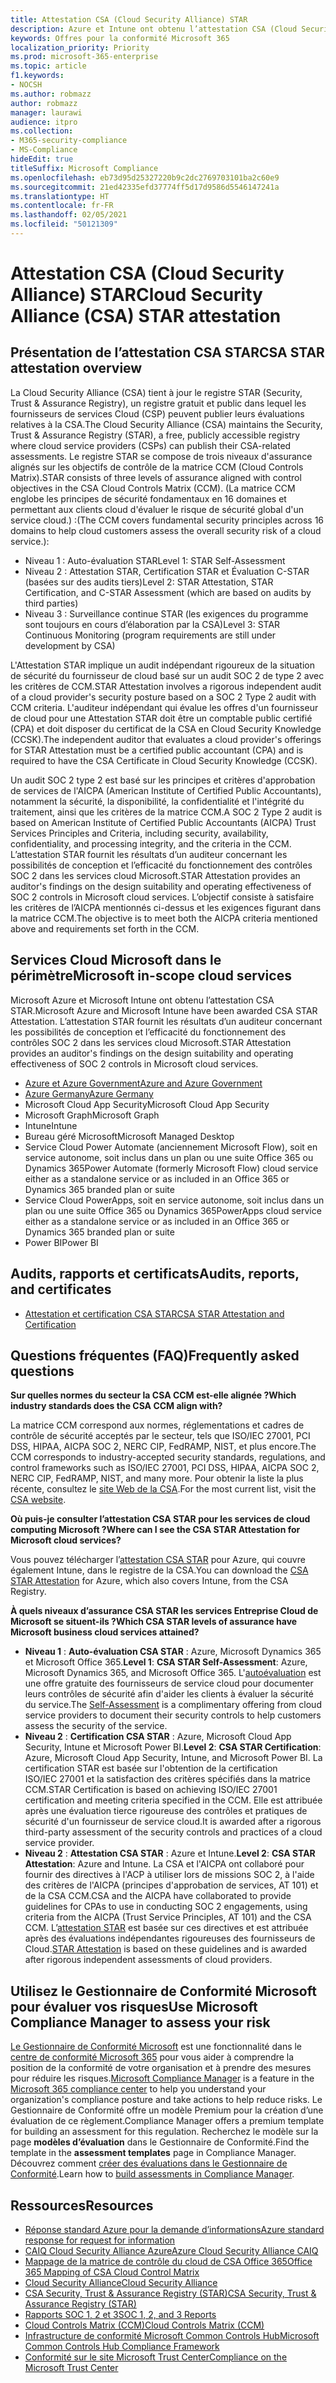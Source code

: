 ```yaml
---
title: Attestation CSA (Cloud Security Alliance) STAR
description: Azure et Intune ont obtenu l’attestation CSA (Cloud Security Alliance) STAR basée sur un audit indépendant.
keywords: Offres pour la conformité Microsoft 365
localization_priority: Priority
ms.prod: microsoft-365-enterprise
ms.topic: article
f1.keywords:
- NOCSH
ms.author: robmazz
author: robmazz
manager: laurawi
audience: itpro
ms.collection:
- M365-security-compliance
- MS-Compliance
hideEdit: true
titleSuffix: Microsoft Compliance
ms.openlocfilehash: eb73d95d25327220b9c2dc2769703101ba2c60e9
ms.sourcegitcommit: 21ed42335efd37774ff5d17d9586d5546147241a
ms.translationtype: HT
ms.contentlocale: fr-FR
ms.lasthandoff: 02/05/2021
ms.locfileid: "50121309"
---
```

# <a name="cloud-security-alliance-csa-star-attestation"></a><span data-ttu-id="ba4fb-104">Attestation CSA (Cloud Security Alliance) STAR</span><span class="sxs-lookup"><span data-stu-id="ba4fb-104">Cloud Security Alliance (CSA) STAR attestation</span></span>

## <a name="csa-star-attestation-overview"></a><span data-ttu-id="ba4fb-105">Présentation de l’attestation CSA STAR</span><span class="sxs-lookup"><span data-stu-id="ba4fb-105">CSA STAR attestation overview</span></span>

<span data-ttu-id="ba4fb-106">La Cloud Security Alliance (CSA) tient à jour le registre STAR (Security, Trust &amp; Assurance Registry), un registre gratuit et public dans lequel les fournisseurs de services Cloud (CSP) peuvent publier leurs évaluations relatives à la CSA.</span><span class="sxs-lookup"><span data-stu-id="ba4fb-106">The Cloud Security Alliance (CSA) maintains the Security, Trust & Assurance Registry (STAR), a free, publicly accessible registry where cloud service providers (CSPs) can publish their CSA-related assessments.</span></span> <span data-ttu-id="ba4fb-107">Le registre STAR se compose de trois niveaux d'assurance alignés sur les objectifs de contrôle de la matrice CCM (Cloud Controls Matrix).</span><span class="sxs-lookup"><span data-stu-id="ba4fb-107">STAR consists of three levels of assurance aligned with control objectives in the CSA Cloud Controls Matrix (CCM).</span></span> <span data-ttu-id="ba4fb-108">(La matrice CCM englobe les principes de sécurité fondamentaux en 16 domaines et permettant aux clients cloud d'évaluer le risque de sécurité global d'un service cloud.) :</span><span class="sxs-lookup"><span data-stu-id="ba4fb-108">(The CCM covers fundamental security principles across 16 domains to help cloud customers assess the overall security risk of a cloud service.):</span></span>

- <span data-ttu-id="ba4fb-109">Niveau 1 : Auto-évaluation STAR</span><span class="sxs-lookup"><span data-stu-id="ba4fb-109">Level 1: STAR Self-Assessment</span></span>
- <span data-ttu-id="ba4fb-110">Niveau 2 : Attestation STAR, Certification STAR et Évaluation C-STAR (basées sur des audits tiers)</span><span class="sxs-lookup"><span data-stu-id="ba4fb-110">Level 2: STAR Attestation, STAR Certification, and C-STAR Assessment (which are based on audits by third parties)</span></span>
- <span data-ttu-id="ba4fb-111">Niveau 3 : Surveillance continue STAR (les exigences du programme sont toujours en cours d’élaboration par la CSA)</span><span class="sxs-lookup"><span data-stu-id="ba4fb-111">Level 3: STAR Continuous Monitoring (program requirements are still under development by CSA)</span></span>

<span data-ttu-id="ba4fb-112">L'Attestation STAR implique un audit indépendant rigoureux de la situation de sécurité du fournisseur de cloud basé sur un audit SOC 2 de type 2 avec les critères de CCM.</span><span class="sxs-lookup"><span data-stu-id="ba4fb-112">STAR Attestation involves a rigorous independent audit of a cloud provider's security posture based on a SOC 2 Type 2 audit with CCM criteria.</span></span> <span data-ttu-id="ba4fb-113">L'auditeur indépendant qui évalue les offres d'un fournisseur de cloud pour une Attestation STAR doit être un comptable public certifié (CPA) et doit disposer du certificat de la CSA en Cloud Security Knowledge (CCSK).</span><span class="sxs-lookup"><span data-stu-id="ba4fb-113">The independent auditor that evaluates a cloud provider's offerings for STAR Attestation must be a certified public accountant (CPA) and is required to have the CSA Certificate in Cloud Security Knowledge (CCSK).</span></span>  
  
<span data-ttu-id="ba4fb-114">Un audit SOC 2 type 2 est basé sur les principes et critères d'approbation de services de l'AICPA (American Institute of Certified Public Accountants), notamment la sécurité, la disponibilité, la confidentialité et l'intégrité du traitement, ainsi que les critères de la matrice CCM.</span><span class="sxs-lookup"><span data-stu-id="ba4fb-114">A SOC 2 Type 2 audit is based on American Institute of Certified Public Accountants (AICPA) Trust Services Principles and Criteria, including security, availability, confidentiality, and processing integrity, and the criteria in the CCM.</span></span> <span data-ttu-id="ba4fb-115">L’attestation STAR fournit les résultats d’un auditeur concernant les possibilités de conception et l’efficacité du fonctionnement des contrôles SOC 2 dans les services cloud Microsoft.</span><span class="sxs-lookup"><span data-stu-id="ba4fb-115">STAR Attestation provides an auditor's findings on the design suitability and operating effectiveness of SOC 2 controls in Microsoft cloud services.</span></span> <span data-ttu-id="ba4fb-116">L’objectif consiste à satisfaire les critères de l’AICPA mentionnés ci-dessus et les exigences figurant dans la matrice CCM.</span><span class="sxs-lookup"><span data-stu-id="ba4fb-116">The objective is to meet both the AICPA criteria mentioned above and requirements set forth in the CCM.</span></span>

## <a name="microsoft-in-scope-cloud-services"></a><span data-ttu-id="ba4fb-117">Services Cloud Microsoft dans le périmètre</span><span class="sxs-lookup"><span data-stu-id="ba4fb-117">Microsoft in-scope cloud services</span></span>

<span data-ttu-id="ba4fb-118">Microsoft Azure et Microsoft Intune ont obtenu l’attestation CSA STAR.</span><span class="sxs-lookup"><span data-stu-id="ba4fb-118">Microsoft Azure and Microsoft Intune have been awarded CSA STAR Attestation.</span></span> <span data-ttu-id="ba4fb-119">L’attestation STAR fournit les résultats d’un auditeur concernant les possibilités de conception et l’efficacité du fonctionnement des contrôles SOC 2 dans les services cloud Microsoft.</span><span class="sxs-lookup"><span data-stu-id="ba4fb-119">STAR Attestation provides an auditor's findings on the design suitability and operating effectiveness of SOC 2 controls in Microsoft cloud services.</span></span>

- [<span data-ttu-id="ba4fb-120">Azure et Azure Government</span><span class="sxs-lookup"><span data-stu-id="ba4fb-120">Azure and Azure Government</span></span>](https://aka.ms/AzureCompliance)
- [<span data-ttu-id="ba4fb-121">Azure Germany</span><span class="sxs-lookup"><span data-stu-id="ba4fb-121">Azure Germany</span></span>](https://aka.ms/AzureCompliance)
- <span data-ttu-id="ba4fb-122">Microsoft Cloud App Security</span><span class="sxs-lookup"><span data-stu-id="ba4fb-122">Microsoft Cloud App Security</span></span>
- <span data-ttu-id="ba4fb-123">Microsoft Graph</span><span class="sxs-lookup"><span data-stu-id="ba4fb-123">Microsoft Graph</span></span>
- <span data-ttu-id="ba4fb-124">Intune</span><span class="sxs-lookup"><span data-stu-id="ba4fb-124">Intune</span></span>
- <span data-ttu-id="ba4fb-125">Bureau géré Microsoft</span><span class="sxs-lookup"><span data-stu-id="ba4fb-125">Microsoft Managed Desktop</span></span>
- <span data-ttu-id="ba4fb-126">Service Cloud Power Automate (anciennement Microsoft Flow), soit en service autonome, soit inclus dans un plan ou une suite Office 365 ou Dynamics 365</span><span class="sxs-lookup"><span data-stu-id="ba4fb-126">Power Automate (formerly Microsoft Flow) cloud service either as a standalone service or as included in an Office 365 or Dynamics 365 branded plan or suite</span></span>
- <span data-ttu-id="ba4fb-127">Service Cloud PowerApps, soit en service autonome, soit inclus dans un plan ou une suite Office 365 ou Dynamics 365</span><span class="sxs-lookup"><span data-stu-id="ba4fb-127">PowerApps cloud service either as a standalone service or as included in an Office 365 or Dynamics 365 branded plan or suite</span></span> 
- <span data-ttu-id="ba4fb-128">Power BI</span><span class="sxs-lookup"><span data-stu-id="ba4fb-128">Power BI</span></span>

## <a name="audits-reports-and-certificates"></a><span data-ttu-id="ba4fb-129">Audits, rapports et certificats</span><span class="sxs-lookup"><span data-stu-id="ba4fb-129">Audits, reports, and certificates</span></span>

- [<span data-ttu-id="ba4fb-130">Attestation et certification CSA STAR</span><span class="sxs-lookup"><span data-stu-id="ba4fb-130">CSA STAR Attestation and Certification</span></span>](https://cloudsecurityalliance.org/star/registry/microsoft/)

## <a name="frequently-asked-questions"></a><span data-ttu-id="ba4fb-131">Questions fréquentes (FAQ)</span><span class="sxs-lookup"><span data-stu-id="ba4fb-131">Frequently asked questions</span></span>

<span data-ttu-id="ba4fb-132">**Sur quelles normes du secteur la CSA CCM est-elle alignée ?**</span><span class="sxs-lookup"><span data-stu-id="ba4fb-132">**Which industry standards does the CSA CCM align with?**</span></span>

<span data-ttu-id="ba4fb-133">La matrice CCM correspond aux normes, réglementations et cadres de contrôle de sécurité acceptés par le secteur, tels que ISO/IEC 27001, PCI DSS, HIPAA, AICPA SOC 2, NERC CIP, FedRAMP, NIST, et plus encore.</span><span class="sxs-lookup"><span data-stu-id="ba4fb-133">The CCM corresponds to industry-accepted security standards, regulations, and control frameworks such as ISO/IEC 27001, PCI DSS, HIPAA, AICPA SOC 2, NERC CIP, FedRAMP, NIST, and many more.</span></span> <span data-ttu-id="ba4fb-134">Pour obtenir la liste la plus récente, consultez le [site Web de la CSA](https://cloudsecurityalliance.org/).</span><span class="sxs-lookup"><span data-stu-id="ba4fb-134">For the most current list, visit the [CSA website](https://cloudsecurityalliance.org/).</span></span>

<span data-ttu-id="ba4fb-135">**Où puis-je consulter l’attestation CSA STAR pour les services de cloud computing Microsoft ?**</span><span class="sxs-lookup"><span data-stu-id="ba4fb-135">**Where can I see the CSA STAR Attestation for Microsoft cloud services?**</span></span>

<span data-ttu-id="ba4fb-136">Vous pouvez télécharger l’[attestation CSA STAR](https://aka.ms/CSASTAR-Attestation) pour Azure, qui couvre également Intune, dans le registre de la CSA.</span><span class="sxs-lookup"><span data-stu-id="ba4fb-136">You can download the [CSA STAR Attestation](https://aka.ms/CSASTAR-Attestation) for Azure, which also covers Intune, from the CSA Registry.</span></span>

<span data-ttu-id="ba4fb-137">**À quels niveaux d’assurance CSA STAR les services Entreprise Cloud de Microsoft se situent-ils ?**</span><span class="sxs-lookup"><span data-stu-id="ba4fb-137">**Which CSA STAR levels of assurance have Microsoft business cloud services attained?**</span></span>

- <span data-ttu-id="ba4fb-138">**Niveau 1** : **Auto-évaluation CSA STAR** : Azure, Microsoft Dynamics 365 et Microsoft Office 365.</span><span class="sxs-lookup"><span data-stu-id="ba4fb-138">**Level 1**: **CSA STAR Self-Assessment**: Azure, Microsoft Dynamics 365, and Microsoft Office 365.</span></span> <span data-ttu-id="ba4fb-139">L'[autoévaluation](offering-csa-star-self-assessment.md) est une offre gratuite des fournisseurs de service cloud pour documenter leurs contrôles de sécurité afin d'aider les clients à évaluer la sécurité du service.</span><span class="sxs-lookup"><span data-stu-id="ba4fb-139">The [Self-Assessment](offering-csa-star-self-assessment.md) is a complimentary offering from cloud service providers to document their security controls to help customers assess the security of the service.</span></span>
- <span data-ttu-id="ba4fb-140">**Niveau 2** : **Certification CSA STAR** : Azure, Microsoft Cloud App Security, Intune et Microsoft Power BI.</span><span class="sxs-lookup"><span data-stu-id="ba4fb-140">**Level 2**: **CSA STAR Certification**: Azure, Microsoft Cloud App Security, Intune, and Microsoft Power BI.</span></span> <span data-ttu-id="ba4fb-141">La certification STAR est basée sur l'obtention de la certification ISO/IEC 27001 et la satisfaction des critères spécifiés dans la matrice CCM.</span><span class="sxs-lookup"><span data-stu-id="ba4fb-141">STAR Certification is based on achieving ISO/IEC 27001 certification and meeting criteria specified in the CCM.</span></span> <span data-ttu-id="ba4fb-142">Elle est attribuée après une évaluation tierce rigoureuse des contrôles et pratiques de sécurité d'un fournisseur de service cloud.</span><span class="sxs-lookup"><span data-stu-id="ba4fb-142">It is awarded after a rigorous third-party assessment of the security controls and practices of a cloud service provider.</span></span>
- <span data-ttu-id="ba4fb-143">**Niveau 2** : **Attestation CSA STAR** : Azure et Intune.</span><span class="sxs-lookup"><span data-stu-id="ba4fb-143">**Level 2**: **CSA STAR Attestation**: Azure and Intune.</span></span> <span data-ttu-id="ba4fb-144">La CSA et l'AICPA ont collaboré pour fournir des directives à l'ACP à utiliser lors de missions SOC 2, à l'aide des critères de l'AICPA (principes d'approbation de services, AT 101) et de la CSA CCM.</span><span class="sxs-lookup"><span data-stu-id="ba4fb-144">CSA and the AICPA have collaborated to provide guidelines for CPAs to use in conducting SOC 2 engagements, using criteria from the AICPA (Trust Service Principles, AT 101) and the CSA CCM.</span></span> <span data-ttu-id="ba4fb-145">L’[attestation STAR](offering-CSA-STAR-Attestation.md) est basée sur ces directives et est attribuée après des évaluations indépendantes rigoureuses des fournisseurs de Cloud.</span><span class="sxs-lookup"><span data-stu-id="ba4fb-145">[STAR Attestation](offering-CSA-STAR-Attestation.md) is based on these guidelines and is awarded after rigorous independent assessments of cloud providers.</span></span>

## <a name="use-microsoft-compliance-manager-to-assess-your-risk"></a><span data-ttu-id="ba4fb-146">Utilisez le Gestionnaire de Conformité Microsoft pour évaluer vos risques</span><span class="sxs-lookup"><span data-stu-id="ba4fb-146">Use Microsoft Compliance Manager to assess your risk</span></span>

<span data-ttu-id="ba4fb-147">[Le Gestionnaire de Conformité Microsoft](/microsoft-365/compliance/compliance-manager) est une fonctionnalité dans le [centre de conformité Microsoft 365](/microsoft-365/compliance/microsoft-365-compliance-center) pour vous aider à comprendre la position de la conformité de votre organisation et à prendre des mesures pour réduire les risques.</span><span class="sxs-lookup"><span data-stu-id="ba4fb-147">[Microsoft Compliance Manager](/microsoft-365/compliance/compliance-manager) is a feature in the [Microsoft 365 compliance center](/microsoft-365/compliance/microsoft-365-compliance-center) to help you understand your organization's compliance posture and take actions to help reduce risks.</span></span> <span data-ttu-id="ba4fb-148">Le Gestionnaire de Conformité offre un modèle Premium pour la création d’une évaluation de ce règlement.</span><span class="sxs-lookup"><span data-stu-id="ba4fb-148">Compliance Manager offers a premium template for building an assessment for this regulation.</span></span> <span data-ttu-id="ba4fb-149">Recherchez le modèle sur la page **modèles d’évaluation** dans le Gestionnaire de Conformité.</span><span class="sxs-lookup"><span data-stu-id="ba4fb-149">Find the template in the **assessment templates** page in Compliance Manager.</span></span> <span data-ttu-id="ba4fb-150">Découvrez comment [créer des évaluations dans le Gestionnaire de Conformité](/microsoft-365/compliance/compliance-manager-assessments).</span><span class="sxs-lookup"><span data-stu-id="ba4fb-150">Learn how to [build assessments in Compliance Manager](/microsoft-365/compliance/compliance-manager-assessments).</span></span>

## <a name="resources"></a><span data-ttu-id="ba4fb-151">Ressources</span><span class="sxs-lookup"><span data-stu-id="ba4fb-151">Resources</span></span>

- [<span data-ttu-id="ba4fb-152">Réponse standard Azure pour la demande d’informations</span><span class="sxs-lookup"><span data-stu-id="ba4fb-152">Azure standard response for request for information</span></span>](https://aka.ms/AzureStandardRequestForInformation)
- [<span data-ttu-id="ba4fb-153">CAIQ Cloud Security Alliance Azure</span><span class="sxs-lookup"><span data-stu-id="ba4fb-153">Azure Cloud Security Alliance CAIQ</span></span>](https://aka.ms/AzureCSACAIQ)
- [<span data-ttu-id="ba4fb-154">Mappage de la matrice de contrôle du cloud de CSA Office 365</span><span class="sxs-lookup"><span data-stu-id="ba4fb-154">Office 365 Mapping of CSA Cloud Control Matrix</span></span>](https://aka.ms/Office365CSACloudControlMatrix)
- [<span data-ttu-id="ba4fb-155">Cloud Security Alliance</span><span class="sxs-lookup"><span data-stu-id="ba4fb-155">Cloud Security Alliance</span></span>](https://cloudsecurityalliance.org/)
- [<span data-ttu-id="ba4fb-156">CSA Security, Trust & Assurance Registry (STAR)</span><span class="sxs-lookup"><span data-stu-id="ba4fb-156">CSA Security, Trust & Assurance Registry (STAR)</span></span>](https://cloudsecurityalliance.org/star/)
- [<span data-ttu-id="ba4fb-157">Rapports SOC 1, 2 et 3</span><span class="sxs-lookup"><span data-stu-id="ba4fb-157">SOC 1, 2, and 3 Reports</span></span>](offering-soc.md)
- [<span data-ttu-id="ba4fb-158">Cloud Controls Matrix (CCM)</span><span class="sxs-lookup"><span data-stu-id="ba4fb-158">Cloud Controls Matrix (CCM)</span></span>](https://cloudsecurityalliance.org/group/cloud-controls-matrix/)
- [<span data-ttu-id="ba4fb-159">Infrastructure de conformité Microsoft Common Controls Hub</span><span class="sxs-lookup"><span data-stu-id="ba4fb-159">Microsoft Common Controls Hub Compliance Framework</span></span>](https://www.microsoft.com/trust-center/compliance/compliance-overview)
- [<span data-ttu-id="ba4fb-160">Conformité sur le site Microsoft Trust Center</span><span class="sxs-lookup"><span data-stu-id="ba4fb-160">Compliance on the Microsoft Trust Center</span></span>](https://www.microsoft.com/trust-center/compliance/compliance-overview)
